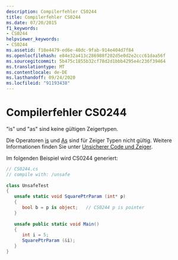 ```yaml
---
description: Compilerfehler CS0244
title: Compilerfehler CS0244
ms.date: 07/20/2015
f1_keywords:
- CS0244
helpviewer_keywords:
- CS0244
ms.assetid: f10e4479-ed6e-40dc-9fab-914e404d7f84
ms.openlocfilehash: e84e32a413c286988f202d5e0d2e2ccc61daa56f
ms.sourcegitcommit: 5b475c1855b32cf78d2d1bbb4295e4c236f39464
ms.translationtype: MT
ms.contentlocale: de-DE
ms.lasthandoff: 09/24/2020
ms.locfileid: "91193438"
---
```

# <a name="compiler-error-cs0244"></a>Compilerfehler CS0244

"is" und "as" sind keine gültigen Zeigertypen.  
  
 Die Operatoren [is](../language-reference/operators/type-testing-and-cast.md#is-operator) und [As](../language-reference/operators/type-testing-and-cast.md#as-operator) sind für Zeiger Typen nicht gültig. Weitere Informationen finden Sie unter [Unsicherer Code und Zeiger](../programming-guide/unsafe-code-pointers/index.md).  
  
 Im folgenden Beispiel wird CS0244 generiert:  
  
```csharp  
// CS0244.cs  
// compile with: /unsafe  
  
class UnsafeTest  
{  
   unsafe static void SquarePtrParam (int* p)  
   {  
      bool b = p is object;   // CS0244 p is pointer  
   }  
  
   unsafe public static void Main()  
   {  
      int i = 5;  
      SquarePtrParam (&i);  
   }  
}  
```
